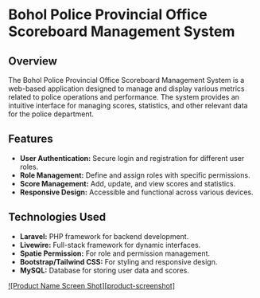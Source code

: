 # Bohol Police Provincial Office Scoreboard Management System

## Overview

The Bohol Police Provincial Office Scoreboard Management System is a web-based application designed to manage and display various metrics related to police operations and performance. The system provides an intuitive interface for managing scores, statistics, and other relevant data for the police department.

## Features

- **User Authentication:** Secure login and registration for different user roles.
- **Role Management:** Define and assign roles with specific permissions.
- **Score Management:** Add, update, and view scores and statistics.
- **Responsive Design:** Accessible and functional across various devices.

## Technologies Used

- **Laravel:** PHP framework for backend development.
- **Livewire:** Full-stack framework for dynamic interfaces.
- **Spatie Permission:** For role and permission management.
- **Bootstrap/Tailwind CSS:** For styling and responsive design.
- **MySQL:** Database for storing user data and scores.

[![Product Name Screen Shot][product-screenshot]](https://www.boholchronicle.com.ph/wp-content/uploads/2018/07/bppo-logo.jpg)
